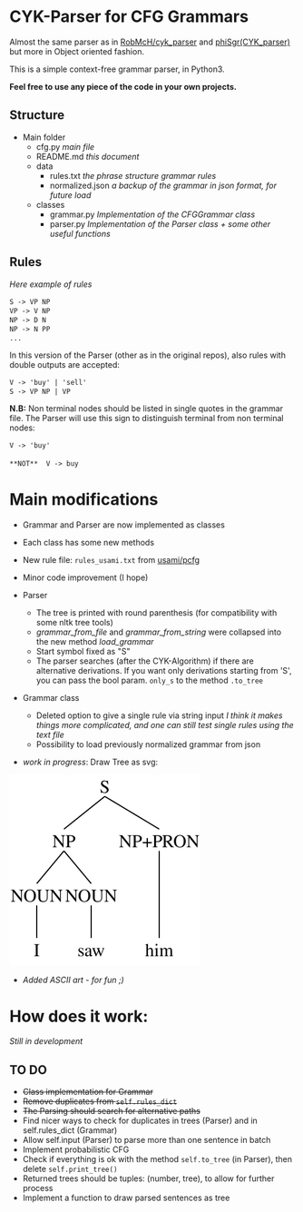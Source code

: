 # CYK-Parser for CFG Grammars

Almost the same parser as in [RobMcH/cyk_parser](https://github.com/RobMcH/CYK-Parser) and [phiSgr(CYK_parser)](https://github.com/phiSgr/CYK-Parser)
but more in Object oriented fashion.

This is a simple context-free grammar parser, in Python3.

**Feel free to use any piece of the code in your own projects.**

## Structure

+ Main folder
    + cfg.py *main file*
    + README.md *this document*
    + data
        + rules.txt *the phrase structure grammar rules*
        + normalized.json *a backup of the grammar in json format, for future load*
    + classes
        + grammar.py *Implementation of the CFGGrammar class*
        + parser.py *Implementation of the Parser class + some other useful functions*

## Rules
*Here example of rules*
    
    S -> VP NP
    VP -> V NP
    NP -> D N
    NP -> N PP
    ...

In this version of the Parser (other as in the original repos), also rules with double outputs
are accepted:

    V -> 'buy' | 'sell'
    S -> VP NP | VP
 
 
**N.B:** Non terminal nodes should be listed in single quotes in the grammar file.
The Parser will use this sign to distinguish terminal from non terminal nodes:

    V -> 'buy'
    
    **NOT**  V -> buy
    
# Main modifications

+ Grammar and Parser are now implemented as classes
+ Each class has some new methods
+ New rule file: `rules_usami.txt` from [usami/pcfg](https://github.com/usami/pcfg)
+ Minor code improvement (I hope)
+ Parser
    + The tree is printed with round parenthesis (for compatibility with some nltk tree tools)
    + *grammar_from_file* and *grammar_from_string* were collapsed into the new method *load_grammar*
    + Start symbol fixed as "S"
    + The parser searches (after the CYK-Algorithm) if there are alternative derivations. If you want only
    derivations starting from 'S', you can pass the bool param. `only_s` to the method `.to_tree`
+ Grammar class
    + Deleted option to give a single rule via string input *I think it makes things more complicated, and one can still test single rules using the text file*
    + Possibility to load previously normalized grammar from json

+ *work in progress*: Draw Tree as svg:

![tree](./tree.svg)

+ *Added ASCII art - for fun ;)*
# How does it work:

*Still in development*

## TO DO
+ <del>Class implementation for Grammar<del>
+ <del>Remove duplicates from `self.rules_dict`<del>
+ <del>The Parsing should search for alternative paths<del>
+ Find nicer ways to check for duplicates in trees (Parser) and in self.rules_dict (Grammar)
+ Allow self.input (Parser) to parse  more than one sentence in batch
+ Implement probabilistic CFG
+ Check if everything is ok with the method `self.to_tree` (in Parser), then delete `self.print_tree()`
+ Returned trees should be tuples: (number, tree), to allow for further process
+ Implement a function to draw parsed sentences as tree
